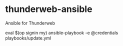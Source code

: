# thunderweb-ansible

Ansible for Thunderweb

eval $(op signin my)
ansible-playbook -e @credentials playbooks/update.yml
